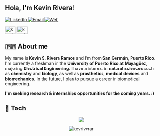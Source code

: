 <h2>Hola, I'm Kevin Rivera! </h2>
<div id="header links">
  <a href="https://linkedin.com/in/kevriverar" target="_blank">
  <img alt="LinkedIn" src="https://img.shields.io/badge/LinkedIn-blue?style=for-the-badge">
  </a>
  <a href="mailto:kevin.rivera110@upr.edu" target="_blank">
  <img alt="Email" src="https://img.shields.io/badge/email%20me!-red?style=for-the-badge&link">
  </a>
  <a href="https://kevriverar.github.io/" target="_blank">
  <img alt="Web" src="https://img.shields.io/badge/website-yellow?style=for-the-badge">  
</div>
<div id="social links">
  <p align="left">
  <a href="https://twitter.com/kevriverar" target="blank"><img align="center" src="https://raw.githubusercontent.com/rahuldkjain/github-profile-readme-generator/master/src/images/icons/Social/twitter.svg" alt="kevriverar" height="25" width="35" /></a>
  <a href="https://instagram.com/kevriverar" target="blank"><img align="center" src="https://raw.githubusercontent.com/rahuldkjain/github-profile-readme-generator/master/src/images/icons/Social/instagram.svg" alt="kevriverar" height="25" width="35" /></a>
  </p>
</div>

      
## 🇵🇷 About me
  My name is **Kevin S. Rivera Ramos** and I'm from **San Germán**, **Puerto Rico**. I'm currently a freshman in the **University of Puerto Rico at Mayagüez**, majoring **Electrical Engineering**. I have a interest in **natural sciences** such as **chemistry** and **biology**, as well as **prosthetics**, **medical devices** and **biomechanics**. In the future, I plan to pursue a career in biomedical engineering. 

**I'm seeking research & internships opportunities for the coming years. :)**

## 🧰 Tech
<div id=tech>
  <p align="center">
    <a href="https://skillicons.dev">
    <img src="https://skillicons.dev/icons?i=python,cpp,arduino,html,js,css" />
  </a>
</p>
</div>

<p align="center"> <img src="https://komarev.com/ghpvc/?username=kevriverar&label=Profile%20views&color=0e75b6&style=flat" alt="kevriverar" /> </p>

<!-- pizza better than hamburgers
